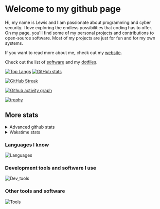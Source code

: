 # Welcome to my github page
Hi, my name is Lewis and I am passionate about programming and cyber security. I love exploring the endless possibilities that coding has to offer. On my page, you'll find some of my personal projects and contributions to open-source software. Most of my projects are just for fun and for my own systems.

If you want to read more about me, check out my [website](https://awesomelewis2007.github.io/).

Check out the list of [software](https://github.com/awesomelewis2007/awesomelewis2007/blob/master/software.md) and my [dotfiles](https://github.com/awesomelewis2007/dotfiles).



[![Top Langs](https://github-readme-stats.vercel.app/api/top-langs/?username=awesomelewis2007&hide=html,css,jupyter%20notebook&langs_count=10&layout=compact&theme=transparent&exclude_repo=GPT-code-repository)](https://github.com/anuraghazra/github-readme-stats) [![GitHub stats](https://github-readme-stats.vercel.app/api?username=awesomelewis2007&show_icons=true&theme=transparent)](https://github.com/anuraghazra/github-readme-stats)

[![GitHub Streak](https://streak-stats.demolab.com?user=Awesomelewis2007&theme=transparent)](https://git.io/streak-stats)

[![Github activity graph](https://github-readme-activity-graph.cyclic.app/graph?username=awesomelewis2007&theme=github-compact&area=true)](https://github.com/ashutosh00710/github-readme-activity-graph)

[![trophy](https://github-profile-trophy.vercel.app/?username=awesomelewis2007&theme=darkhub)](https://github.com/ryo-ma/github-profile-trophy)

## More stats
<details close>
<summary>Advanced github stats</summary>
<br>
  
![Metrics](https://raw.githubusercontent.com/awesomelewis2007/awesomelewis2007/master/github-metrics.svg)
  
</details>

<details close>
<summary>Wakatime stats</summary>
<br>

<!--START_SECTION:waka-->

```text
JavaScript   1 hr 42 mins    ████████▒░░░░░░░░░░░░░░░░   33.22 %
Python       1 hr 6 mins     █████▒░░░░░░░░░░░░░░░░░░░   21.60 %
HTML         42 mins         ███▒░░░░░░░░░░░░░░░░░░░░░   13.60 %
CSS          33 mins         ██▓░░░░░░░░░░░░░░░░░░░░░░   10.90 %
Markdown     18 mins         █▒░░░░░░░░░░░░░░░░░░░░░░░   05.96 %
C            13 mins         █░░░░░░░░░░░░░░░░░░░░░░░░   04.34 %
Other        9 mins          ▓░░░░░░░░░░░░░░░░░░░░░░░░   02.98 %
Text         8 mins          ▓░░░░░░░░░░░░░░░░░░░░░░░░   02.81 %
JSON         7 mins          ▓░░░░░░░░░░░░░░░░░░░░░░░░   02.28 %
Docker       4 mins          ▒░░░░░░░░░░░░░░░░░░░░░░░░   01.40 %
Ruby         1 min           ░░░░░░░░░░░░░░░░░░░░░░░░░   00.34 %
Makefile     0 secs          ░░░░░░░░░░░░░░░░░░░░░░░░░   00.30 %
CMake        0 secs          ░░░░░░░░░░░░░░░░░░░░░░░░░   00.20 %
YAML         0 secs          ░░░░░░░░░░░░░░░░░░░░░░░░░   00.06 %
Git Config   0 secs          ░░░░░░░░░░░░░░░░░░░░░░░░░   00.02 %
```

<!--END_SECTION:waka-->
</details>

### Languages I know
![Languages](https://skillicons.dev/icons?i=python,cpp,cs,c,javascript,nodejs,dotnet,bash,css,html,rust)
### Development tools and software I use
![Dev_tools](https://skillicons.dev/icons?i=git,docker,github,googlecloud,vscode,visualstudio,raspberrypi,linux,powershell,replit)
### Other tools and software
![Tools](https://skillicons.dev/icons?i=blender,ps,pr,ai,xd,figma)
